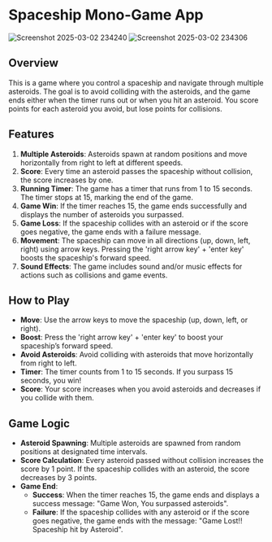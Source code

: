 # Spaceship Mono-Game App
![Screenshot 2025-03-02 234240](https://github.com/user-attachments/assets/82127001-02ee-454e-93a2-6a2365bf911a)
![Screenshot 2025-03-02 234306](https://github.com/user-attachments/assets/23d63d15-647d-4bdf-a281-8e7bcec9876c)

## Overview
This is a game where you control a spaceship and navigate through multiple asteroids. The goal is to avoid colliding with the asteroids, and the game ends either when the timer runs out or when you hit an asteroid. You score points for each asteroid you avoid, but lose points for collisions.

## Features
1. **Multiple Asteroids**: Asteroids spawn at random positions and move horizontally from right to left at different speeds.
2. **Score**: Every time an asteroid passes the spaceship without collision, the score increases by one.
3. **Running Timer**: The game has a timer that runs from 1 to 15 seconds. The timer stops at 15, marking the end of the game.
4. **Game Win**: If the timer reaches 15, the game ends successfully and displays the number of asteroids you surpassed.
5. **Game Loss**: If the spaceship collides with an asteroid or if the score goes negative, the game ends with a failure message.
6. **Movement**: The spaceship can move in all directions (up, down, left, right) using arrow keys. Pressing the 'right arrow key' + 'enter key' boosts the spaceship's forward speed.
7. **Sound Effects**: The game includes sound and/or music effects for actions such as collisions and game events.

## How to Play
- **Move**: Use the arrow keys to move the spaceship (up, down, left, or right).
- **Boost**: Press the 'right arrow key' + 'enter key' to boost your spaceship’s forward speed.
- **Avoid Asteroids**: Avoid colliding with asteroids that move horizontally from right to left.
- **Timer**: The timer counts from 1 to 15 seconds. If you surpass 15 seconds, you win!
- **Score**: Your score increases when you avoid asteroids and decreases if you collide with them.

## Game Logic
- **Asteroid Spawning**: Multiple asteroids are spawned from random positions at designated time intervals.
- **Score Calculation**: Every asteroid passed without collision increases the score by 1 point. If the spaceship collides with an asteroid, the score decreases by 3 points.
- **Game End**: 
  - **Success**: When the timer reaches 15, the game ends and displays a success message: "Game Won, You surpassed <x> asteroids".
  - **Failure**: If the spaceship collides with any asteroid or if the score goes negative, the game ends with the message: "Game Lost!! Spaceship hit by Asteroid".
